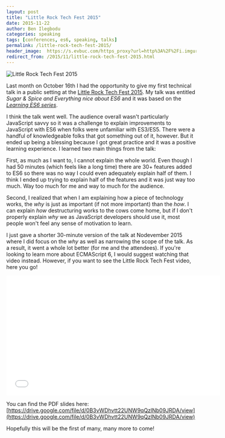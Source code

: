 ```yaml
---
layout: post
title: "Little Rock Tech Fest 2015"
date: 2015-11-22
author: Ben Ilegbodu
categories: speaking
tags: [conferences, es6, speaking, talks]
permalink: /little-rock-tech-fest-2015/
header_image:  https://s.evbuc.com/https_proxy?url=http%3A%2F%2Fi.imgur.com%2FPpYKxkx.png&amp;sig=ADR2i7-JUwLbexAlmaeW97oSk3xE3D6SPw
redirect_from: /2015/11/little-rock-tech-fest-2015.html
---
```


![Little Rock Tech Fest 2015]({{page.header_image}})

Last month on October 16th I had the opportunity to give my first technical talk in a public setting at the [Little Rock Tech Fest 2015](http://lrtechfest.com/). My talk was entitled _Sugar & Spice and Everything nice about ES6_ and it was based on the [_Learning ES6 series_](/learning-es6-series/).

I think the talk went well. The audience overall wasn't particularly JavaScript savvy so it was a challenge to explain improvements to JavaScript with ES6 when folks were unfamiliar with ES3/ES5. There were a handful of knowledgeable folks that got something out of it, however. But it ended up being a blessing because I got great practice and it was a positive learning experience. I learned two main things from the talk:

First, as much as I want to, I cannot explain the whole world. Even though I had 50 minutes (which feels like a long time) there are 30+ features added to ES6 so there was no way I could even adequately explain half of them. I think I ended up trying to explain half of the features and it was just way too much. Way too much for me and way to much for the audience.

Second, I realized that when I am explaining how a piece of technology works, the _why_ is just as important (if not more important) than the _how_. I can explain _how_ destructuring works to the cows come home, but if I don't properly explain _why_ we as JavaScript developers should use it, most people won't feel any sense of motivation to learn.

I just gave a shorter 30-minute version of the talk at Nodevember 2015 where I did focus on the _why_ as well as narrowing the scope of the talk. As a result, it went a whole lot better (for me and the attendees). If you're looking to learn more about ECMAScript 6, I would suggest watching that video instead. However, if you want to see the Little Rock Tech Fest video, here you go!

<iframe src="//player.vimeo.com/video/142865720" width="567" height="318" style="margin:0 auto;" frameborder="0" webkitallowfullscreen mozallowfullscreen allowfullscreen></iframe>

You can find the PDF slides here: [https://drive.google.com/file/d/0B3vWDhvtt22UNW9qQzlNb09JRDA/view](https://drive.google.com/file/d/0B3vWDhvtt22UNW9qQzlNb09JRDA/view)

Hopefully this will be the first of many, many more to come!
